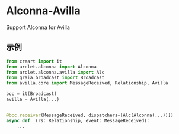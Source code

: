 # Alconna-Avilla

Support Alconna for Avilla

## 示例

```python
from creart import it
from arclet.alconna import Alconna
from arclet.alconna.avilla import Alc
from graia.broadcast import Broadcast
from avilla.core import MessageReceived, Relationship, Avilla

bcc = it(Broadcast)
avilla = Avilla(...)


@bcc.receiver(MessageReceived, dispatchers=[Alc(Alconna(...))])
async def _(rs: Relationship, event: MessageReceived):
    ...
```
